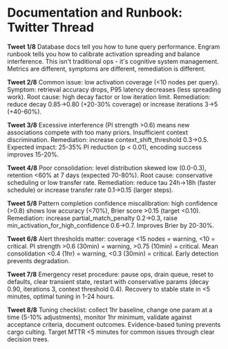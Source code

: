 # Documentation and Runbook: Twitter Thread

**Tweet 1/8**
Database docs tell you how to tune query performance. Engram runbook tells you how to calibrate activation spreading and balance interference. This isn't traditional ops - it's cognitive system management. Metrics are different, symptoms are different, remediation is different.

**Tweet 2/8**
Common issue: low activation coverage (<10 nodes per query). Symptom: retrieval accuracy drops, P95 latency decreases (less spreading work). Root cause: high decay factor or low iteration limit. Remediation: reduce decay 0.85→0.80 (+20-30% coverage) or increase iterations 3→5 (+40-60%).

**Tweet 3/8**
Excessive interference (PI strength >0.6) means new associations compete with too many priors. Insufficient context discrimination. Remediation: increase context_shift_threshold 0.3→0.5. Expected impact: 25-35% PI reduction (p < 0.01), encoding success improves 15-20%.

**Tweet 4/8**
Poor consolidation: level distribution skewed low (0.0-0.3), retention <60% at 7 days (expected 70-80%). Root cause: conservative scheduling or low transfer rate. Remediation: reduce tau 24h→18h (faster schedule) or increase transfer rate 0.1→0.15 (larger steps).

**Tweet 5/8**
Pattern completion confidence miscalibration: high confidence (>0.8) shows low accuracy (<70%), Brier score >0.15 (target <0.10). Remediation: increase partial_match_penalty 0.2→0.3, raise min_activation_for_high_confidence 0.6→0.7. Improves Brier by 20-30%.

**Tweet 6/8**
Alert thresholds matter: coverage <15 nodes = warning, <10 = critical. PI strength >0.6 (30min) = warning, >0.75 (10min) = critical. Mean consolidation <0.4 (1hr) = warning, <0.3 (30min) = critical. Early detection prevents degradation.

**Tweet 7/8**
Emergency reset procedure: pause ops, drain queue, reset to defaults, clear transient state, restart with conservative params (decay 0.90, iterations 3, context threshold 0.4). Recovery to stable state in <5 minutes, optimal tuning in 1-24 hours.

**Tweet 8/8**
Tuning checklist: collect 1hr baseline, change one param at a time (5-10% adjustments), monitor 1hr minimum, validate against acceptance criteria, document outcomes. Evidence-based tuning prevents cargo culting. Target MTTR <5 minutes for common issues through clear decision trees.
